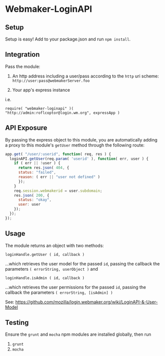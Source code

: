 Webmaker-LoginAPI
============

## Setup

Setup is easy!  Add to your package.json and run `npm install`.

## Integration

Pass the module:

1. An http address including a user/pass according to the `http` uri scheme: `http://user:pass@webmakerServer.foo`

2. Your app's express instance

i.e. 

`require( "webmaker-loginapi" )( "http://admin:roflcoptor@login.wm.org", expressApp )`

## API Exposure

By passing the express object to this module, you are automatically adding a proxy to this module's `getUser` method through the following route:

```javascript
app.get( "/user/:userid", function( req, res ) {
  loginAPI.getUser(req.param( 'userid' ), function( err, user ) {
    if ( err || !user ) {
      return res.json( 404, {
      status: "failed",
      reason: ( err || "user not defined" )
      });
    }
    req.session.webmakerid = user.subdomain;
    res.json( 200, {
      status: "okay",
      user: user
    });
  });
});
```

## Usage

The module returns an object with two methods:

`loginHandle.getUser ( id, callback )`

 ...which retrieves the user model for the passed `id`, passing the callback the parameters `( errorString, userObject )` and

`loginHandle.isAdmin ( id, callback )`

 ...which retrieves the user permissions for the passed `id`, passing the callback the parameters `( errorString, [isAdmin] )` 

See: https://github.com/mozilla/login.webmaker.org/wiki/LoginAPI-&-User-Model

## Testing

Ensure the `grunt` and `mocha` npm modules are installed globally, then run

1.  `grunt`
2.  `mocha`
